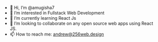 - 👋 Hi, I’m @amugisha7
- 👀 I’m interested in Fullstack Web Development
- 🌱 I’m currently learning React Js
- 💞️ I’m looking to collaborate on any open source web apps using React JS.
- 📫 How to reach me: andrew@256web.design

<!---
amugisha7/amugisha7 is a ✨ special ✨ repository because its `README.md` (this file) appears on your GitHub profile.
You can click the Preview link to take a look at your changes.
--->

